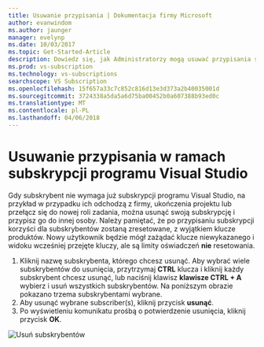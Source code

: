 ```yaml
---
title: Usuwanie przypisania | Dokumentacja firmy Microsoft
author: evanwindom
ms.author: jaunger
manager: evelynp
ms.date: 10/03/2017
ms.topic: Get-Started-Article
description: Dowiedz się, jak Administratorzy mogą usuwać przypisania subskrypcji
ms.prod: vs-subscription
ms.technology: vs-subscriptions
searchscope: VS Subscription
ms.openlocfilehash: 15f657a33c7c852c816d13e3d373a2b40035001d
ms.sourcegitcommit: 3724338a5da5a6d75ba00452b0a607388b93ed0c
ms.translationtype: MT
ms.contentlocale: pl-PL
ms.lasthandoff: 04/06/2018
---
```

# <a name="deleting-assignments-in-visual-studio-subscriptions"></a>Usuwanie przypisania w ramach subskrypcji programu Visual Studio

Gdy subskrybent nie wymaga już subskrypcji programu Visual Studio, na przykład w przypadku ich odchodzą z firmy, ukończenia projektu lub przełącz się do nowej roli zadania, można usunąć swoją subskrypcję i przypisz go do innej osoby. Należy pamiętać, że po przypisaniu subskrypcji korzyści dla subskrybentów zostaną zresetowane, z wyjątkiem klucze produktów.  Nowy użytkownik będzie mógł zażądać klucze niewykazanego i widoku wcześniej przejęte kluczy, ale są limity oświadczeń **nie** resetowania. 
1.  Kliknij nazwę subskrybenta, którego chcesz usunąć. Aby wybrać wiele subskrybentów do usunięcia, przytrzymaj **CTRL** klucza i kliknij każdy subskrybent chcesz usunąć, lub naciśnij klawisz **klawisze CTRL + A** wybierz i usuń wszystkich subskrybentów. Na poniższym obrazie pokazano trzema subskrybentami wybrane.
2.  Aby usunąć wybrane subscriber(s), kliknij przycisk **usunąć**. 
3.  Po wyświetleniu komunikatu prośbą o potwierdzenie usunięcia, kliknij przycisk **OK**. 

![Usuń subskrybentów](_img\delete-license\delete-subscribers.png)
